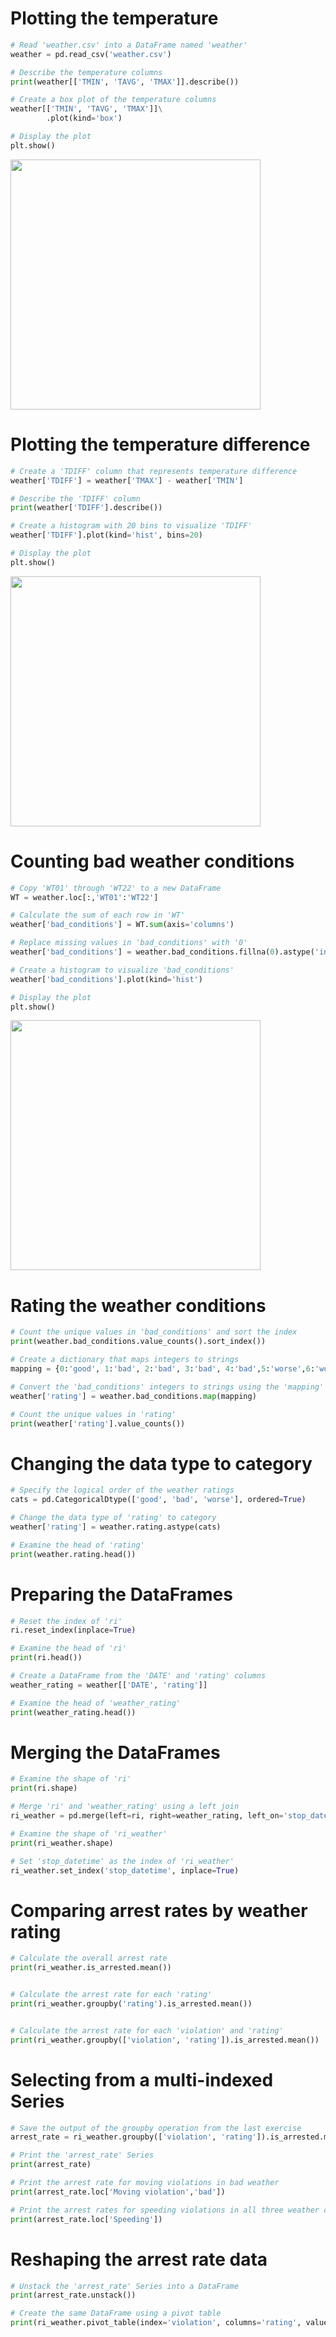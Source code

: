 # Plotting the temperature
```py
# Read 'weather.csv' into a DataFrame named 'weather'
weather = pd.read_csv('weather.csv')

# Describe the temperature columns
print(weather[['TMIN', 'TAVG', 'TMAX']].describe())

# Create a box plot of the temperature columns
weather[['TMIN', 'TAVG', 'TMAX']]\
        .plot(kind='box')

# Display the plot
plt.show()
```
<img src="https://user-images.githubusercontent.com/51888893/211407360-9eba5b80-8934-4741-bc1f-831cc96ec421.png" width=400px>

# Plotting the temperature difference
```py
# Create a 'TDIFF' column that represents temperature difference
weather['TDIFF'] = weather['TMAX'] - weather['TMIN']

# Describe the 'TDIFF' column
print(weather['TDIFF'].describe())

# Create a histogram with 20 bins to visualize 'TDIFF'
weather['TDIFF'].plot(kind='hist', bins=20)

# Display the plot
plt.show()
```
<img src="https://user-images.githubusercontent.com/51888893/211407761-b6ddec9f-127b-49bd-a49f-17edf2d8850e.png" width=400px>

# Counting bad weather conditions
```py
# Copy 'WT01' through 'WT22' to a new DataFrame
WT = weather.loc[:,'WT01':'WT22']

# Calculate the sum of each row in 'WT'
weather['bad_conditions'] = WT.sum(axis='columns')

# Replace missing values in 'bad_conditions' with '0'
weather['bad_conditions'] = weather.bad_conditions.fillna(0).astype('int')

# Create a histogram to visualize 'bad_conditions'
weather['bad_conditions'].plot(kind='hist')

# Display the plot
plt.show()
```
<img src="https://user-images.githubusercontent.com/51888893/211433402-547242d4-e9ab-4a12-b37d-b2ef83510fe7.png" width=400px>

# Rating the weather conditions
```py
# Count the unique values in 'bad_conditions' and sort the index
print(weather.bad_conditions.value_counts().sort_index())

# Create a dictionary that maps integers to strings
mapping = {0:'good', 1:'bad', 2:'bad', 3:'bad', 4:'bad',5:'worse',6:'worse',7:'worse',8:'worse',9:'worse'}

# Convert the 'bad_conditions' integers to strings using the 'mapping'
weather['rating'] = weather.bad_conditions.map(mapping)

# Count the unique values in 'rating'
print(weather['rating'].value_counts())
```
# Changing the data type to category
```py
# Specify the logical order of the weather ratings
cats = pd.CategoricalDtype(['good', 'bad', 'worse'], ordered=True)

# Change the data type of 'rating' to category
weather['rating'] = weather.rating.astype(cats)

# Examine the head of 'rating'
print(weather.rating.head())
```
# Preparing the DataFrames
```py
# Reset the index of 'ri'
ri.reset_index(inplace=True)

# Examine the head of 'ri'
print(ri.head())

# Create a DataFrame from the 'DATE' and 'rating' columns
weather_rating = weather[['DATE', 'rating']]

# Examine the head of 'weather_rating'
print(weather_rating.head())
```
# Merging the DataFrames
```py
# Examine the shape of 'ri'
print(ri.shape)

# Merge 'ri' and 'weather_rating' using a left join
ri_weather = pd.merge(left=ri, right=weather_rating, left_on='stop_date', right_on='DATE', how='left')

# Examine the shape of 'ri_weather'
print(ri_weather.shape)

# Set 'stop_datetime' as the index of 'ri_weather'
ri_weather.set_index('stop_datetime', inplace=True)
```
# Comparing arrest rates by weather rating
```py
# Calculate the overall arrest rate
print(ri_weather.is_arrested.mean())


# Calculate the arrest rate for each 'rating'
print(ri_weather.groupby('rating').is_arrested.mean())


# Calculate the arrest rate for each 'violation' and 'rating'
print(ri_weather.groupby(['violation', 'rating']).is_arrested.mean())
```
# Selecting from a multi-indexed Series
```py
# Save the output of the groupby operation from the last exercise
arrest_rate = ri_weather.groupby(['violation', 'rating']).is_arrested.mean()

# Print the 'arrest_rate' Series
print(arrest_rate)

# Print the arrest rate for moving violations in bad weather
print(arrest_rate.loc['Moving violation','bad'])

# Print the arrest rates for speeding violations in all three weather conditions
print(arrest_rate.loc['Speeding'])
```
# Reshaping the arrest rate data
```py
# Unstack the 'arrest_rate' Series into a DataFrame
print(arrest_rate.unstack())

# Create the same DataFrame using a pivot table
print(ri_weather.pivot_table(index='violation', columns='rating', values='is_arrested'))
```

